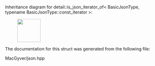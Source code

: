 <div id="structdetail_1_1is__json__iterator__of_3_01_basic_json_type_00_01typename_01_basic_json_type_1_1const__iterator_01_4">

</div>

<span id="structdetail_1_1is__json__iterator__of_3_01_basic_json_type_00_01typename_01_basic_json_type_1_1const__iterator_01_4"
label="structdetail_1_1is__json__iterator__of_3_01_basic_json_type_00_01typename_01_basic_json_type_1_1const__iterator_01_4"></span>
Inheritance diagram for detail::is_json_iterator_of$<$ BasicJsonType,
typename BasicJsonType::const_iterator $>$:

<figure>
<div class="center">
<img
src="structdetail_1_1is__json__iterator__of_3_01_basic_json_type_00_01typename_01_basic_json_type_1_1const__iterator_01_4"
style="height:2cm" />
</div>
</figure>

The documentation for this struct was generated from the following file:

<div class="DoxyCompactItemize">

MacGyver/json.hpp

</div>
